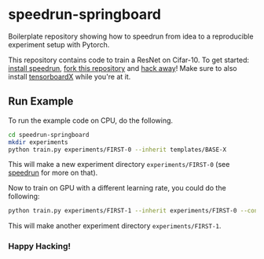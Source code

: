 # speedrun-springboard
Boilerplate repository showing how to speedrun from idea to a reproducible experiment setup with Pytorch.

This repository contains code to train a ResNet on Cifar-10. To get started: [install speedrun](https://github.com/inferno-pytorch/speedrun), [fork this repository](https://stackoverflow.com/questions/10065526/github-how-to-make-a-fork-of-public-repository-private) and [hack away](https://pytorch.org/)! Make sure to also install [tensorboardX](https://github.com/lanpa/tensorboardX) while you're at it. 

## Run Example

To run the example code on CPU, do the following. 

```bash
cd speedrun-springboard
mkdir experiments
python train.py experiments/FIRST-0 --inherit templates/BASE-X
```

This will make a new experiment directory `experiments/FIRST-0` (see [speedrun](https://github.com/inferno-pytorch/speedrun) for more on that). 

Now to train on GPU with a different learning rate, you could do the following: 

```bash
python train.py experiments/FIRST-1 --inherit experiments/FIRST-0 --config.device 'cuda:0' --config.optimizer.kwargs.lr 0.01
```
This will make another experiment directory `experiments/FIRST-1`. 

### Happy Hacking!
